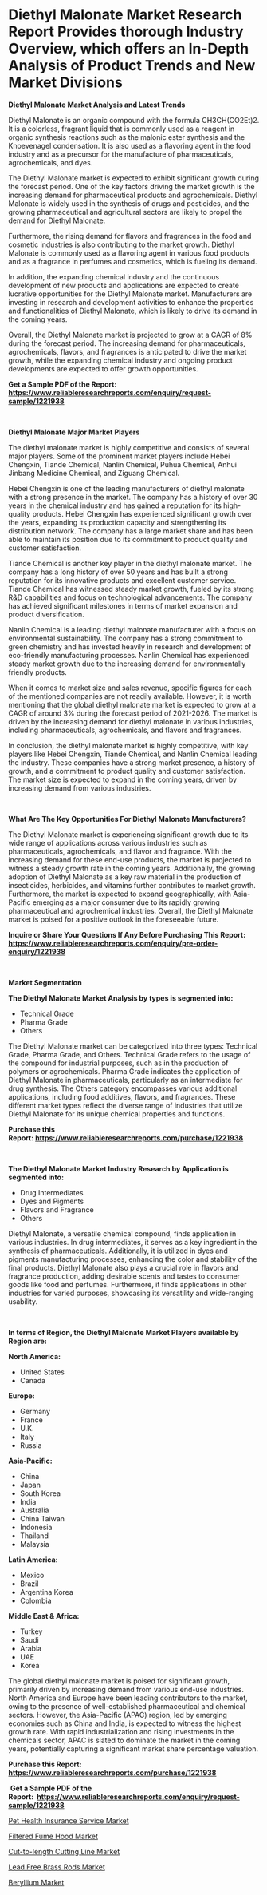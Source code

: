 <p><h1>Diethyl Malonate Market Research Report Provides thorough Industry Overview, which offers an In-Depth Analysis of Product Trends and New Market Divisions</h1></p><p><strong>Diethyl Malonate Market Analysis and Latest Trends</strong></p>
<p><p>Diethyl Malonate is an organic compound with the formula CH3CH(CO2Et)2. It is a colorless, fragrant liquid that is commonly used as a reagent in organic synthesis reactions such as the malonic ester synthesis and the Knoevenagel condensation. It is also used as a flavoring agent in the food industry and as a precursor for the manufacture of pharmaceuticals, agrochemicals, and dyes.</p><p>The Diethyl Malonate market is expected to exhibit significant growth during the forecast period. One of the key factors driving the market growth is the increasing demand for pharmaceutical products and agrochemicals. Diethyl Malonate is widely used in the synthesis of drugs and pesticides, and the growing pharmaceutical and agricultural sectors are likely to propel the demand for Diethyl Malonate.</p><p>Furthermore, the rising demand for flavors and fragrances in the food and cosmetic industries is also contributing to the market growth. Diethyl Malonate is commonly used as a flavoring agent in various food products and as a fragrance in perfumes and cosmetics, which is fueling its demand.</p><p>In addition, the expanding chemical industry and the continuous development of new products and applications are expected to create lucrative opportunities for the Diethyl Malonate market. Manufacturers are investing in research and development activities to enhance the properties and functionalities of Diethyl Malonate, which is likely to drive its demand in the coming years.</p><p>Overall, the Diethyl Malonate market is projected to grow at a CAGR of 8% during the forecast period. The increasing demand for pharmaceuticals, agrochemicals, flavors, and fragrances is anticipated to drive the market growth, while the expanding chemical industry and ongoing product developments are expected to offer growth opportunities.</p></p>
<p><strong>Get a Sample PDF of the Report:&nbsp; <a href="https://www.reliableresearchreports.com/enquiry/request-sample/1221938">https://www.reliableresearchreports.com/enquiry/request-sample/1221938</a></strong></p>
<p>&nbsp;</p>
<p><strong>Diethyl Malonate Major Market Players</strong></p>
<p><p>The diethyl malonate market is highly competitive and consists of several major players. Some of the prominent market players include Hebei Chengxin, Tiande Chemical, Nanlin Chemical, Puhua Chemical, Anhui Jinbang Medicine Chemical, and Ziguang Chemical.</p><p>Hebei Chengxin is one of the leading manufacturers of diethyl malonate with a strong presence in the market. The company has a history of over 30 years in the chemical industry and has gained a reputation for its high-quality products. Hebei Chengxin has experienced significant growth over the years, expanding its production capacity and strengthening its distribution network. The company has a large market share and has been able to maintain its position due to its commitment to product quality and customer satisfaction.</p><p>Tiande Chemical is another key player in the diethyl malonate market. The company has a long history of over 50 years and has built a strong reputation for its innovative products and excellent customer service. Tiande Chemical has witnessed steady market growth, fueled by its strong R&D capabilities and focus on technological advancements. The company has achieved significant milestones in terms of market expansion and product diversification.</p><p>Nanlin Chemical is a leading diethyl malonate manufacturer with a focus on environmental sustainability. The company has a strong commitment to green chemistry and has invested heavily in research and development of eco-friendly manufacturing processes. Nanlin Chemical has experienced steady market growth due to the increasing demand for environmentally friendly products.</p><p>When it comes to market size and sales revenue, specific figures for each of the mentioned companies are not readily available. However, it is worth mentioning that the global diethyl malonate market is expected to grow at a CAGR of around 3% during the forecast period of 2021-2026. The market is driven by the increasing demand for diethyl malonate in various industries, including pharmaceuticals, agrochemicals, and flavors and fragrances.</p><p>In conclusion, the diethyl malonate market is highly competitive, with key players like Hebei Chengxin, Tiande Chemical, and Nanlin Chemical leading the industry. These companies have a strong market presence, a history of growth, and a commitment to product quality and customer satisfaction. The market size is expected to expand in the coming years, driven by increasing demand from various industries.</p></p>
<p>&nbsp;</p>
<p><strong>What Are The Key Opportunities For Diethyl Malonate Manufacturers?</strong></p>
<p><p>The Diethyl Malonate market is experiencing significant growth due to its wide range of applications across various industries such as pharmaceuticals, agrochemicals, and flavor and fragrance. With the increasing demand for these end-use products, the market is projected to witness a steady growth rate in the coming years. Additionally, the growing adoption of Diethyl Malonate as a key raw material in the production of insecticides, herbicides, and vitamins further contributes to market growth. Furthermore, the market is expected to expand geographically, with Asia-Pacific emerging as a major consumer due to its rapidly growing pharmaceutical and agrochemical industries. Overall, the Diethyl Malonate market is poised for a positive outlook in the foreseeable future.</p></p>
<p><strong>Inquire or Share Your Questions If Any Before Purchasing This Report: <a href="https://www.reliableresearchreports.com/enquiry/pre-order-enquiry/1221938">https://www.reliableresearchreports.com/enquiry/pre-order-enquiry/1221938</a></strong></p>
<p>&nbsp;</p>
<p><strong>Market Segmentation</strong></p>
<p><strong>The Diethyl Malonate Market Analysis by types is segmented into:</strong></p>
<p><ul><li>Technical Grade</li><li>Pharma Grade</li><li>Others</li></ul></p>
<p><p>The Diethyl Malonate market can be categorized into three types: Technical Grade, Pharma Grade, and Others. Technical Grade refers to the usage of the compound for industrial purposes, such as in the production of polymers or agrochemicals. Pharma Grade indicates the application of Diethyl Malonate in pharmaceuticals, particularly as an intermediate for drug synthesis. The Others category encompasses various additional applications, including food additives, flavors, and fragrances. These different market types reflect the diverse range of industries that utilize Diethyl Malonate for its unique chemical properties and functions.</p></p>
<p><strong>Purchase this Report:&nbsp;<a href="https://www.reliableresearchreports.com/purchase/1221938">https://www.reliableresearchreports.com/purchase/1221938</a></strong></p>
<p>&nbsp;</p>
<p><strong>The Diethyl Malonate Market Industry Research by Application is segmented into:</strong></p>
<p><ul><li>Drug Intermediates</li><li>Dyes and Pigments</li><li>Flavors and Fragrance</li><li>Others</li></ul></p>
<p><p>Diethyl Malonate, a versatile chemical compound, finds application in various industries. In drug intermediates, it serves as a key ingredient in the synthesis of pharmaceuticals. Additionally, it is utilized in dyes and pigments manufacturing processes, enhancing the color and stability of the final products. Diethyl Malonate also plays a crucial role in flavors and fragrance production, adding desirable scents and tastes to consumer goods like food and perfumes. Furthermore, it finds applications in other industries for varied purposes, showcasing its versatility and wide-ranging usability.</p></p>
<p>&nbsp;</p>
<p><strong>In terms of Region, the Diethyl Malonate Market Players available by Region are:</strong></p>
<p>
    <p> <strong> North America: </strong>
        <ul>
            <li>United States</li>
            <li>Canada</li>
        </ul>
        </p> 
    <p> <strong> Europe: </strong>
        <ul>
            <li>Germany</li>
            <li>France</li>
            <li>U.K.</li>
            <li>Italy</li>
            <li>Russia</li>
        </ul>
        </p> 
    <p> <strong> Asia-Pacific: </strong>
        <ul>
            <li>China</li>
            <li>Japan</li>
            <li>South Korea</li>
            <li>India</li>
            <li>Australia</li>
            <li>China Taiwan</li>
            <li>Indonesia</li>
            <li>Thailand</li>
            <li>Malaysia</li>
        </ul>
        </p> 
    <p> <strong> Latin America: </strong>
        <ul>
            <li>Mexico</li>
            <li>Brazil</li>
            <li>Argentina Korea</li>
            <li>Colombia</li>
        </ul>
        </p> 
    <p> <strong> Middle East & Africa: </strong>
        <ul>
            <li>Turkey</li>
            <li>Saudi</li>
            <li>Arabia</li>
            <li>UAE</li>
            <li>Korea</li>
        </ul>
    </p>
    </p>
<p><p>The global diethyl malonate market is poised for significant growth, primarily driven by increasing demand from various end-use industries. North America and Europe have been leading contributors to the market, owing to the presence of well-established pharmaceutical and chemical sectors. However, the Asia-Pacific (APAC) region, led by emerging economies such as China and India, is expected to witness the highest growth rate. With rapid industrialization and rising investments in the chemicals sector, APAC is slated to dominate the market in the coming years, potentially capturing a significant market share percentage valuation.</p></p>
<p><strong>Purchase this Report: <a href="https://www.reliableresearchreports.com/purchase/1221938">https://www.reliableresearchreports.com/purchase/1221938</a></strong></p>
<p>&nbsp;<strong>Get a Sample PDF of the Report:&nbsp;&nbsp;<a href="https://www.reliableresearchreports.com/enquiry/request-sample/1221938">https://www.reliableresearchreports.com/enquiry/request-sample/1221938</a></strong></p>
<p><strong></strong></p>
<p><p><a href="https://www.linkedin.com/pulse/pet-health-insurance-service-market-size-2023-2030-global-j6ffe/">Pet Health Insurance Service Market</a></p><p><a href="https://medium.com/@shiv151299/filtered-fume-hood-market-outlook-industry-overview-and-forecast-2023-to-2030-d156c38e04a4">Filtered Fume Hood Market</a></p><p><a href="https://www.linkedin.com/pulse/cut-to-length-cutting-line-market-size-share-amp-trends-analysis-akjfe/">Cut-to-length Cutting Line Market</a></p><p><a href="https://github.com/scarol104/Market-Research-Report-List-1/blob/main/lead-free-brass-rods-market.md">Lead Free Brass Rods Market</a></p><p><a href="https://github.com/dzharov81/Market-Research-Report-List-1/blob/main/beryllium-market.md">Beryllium Market</a></p></p>